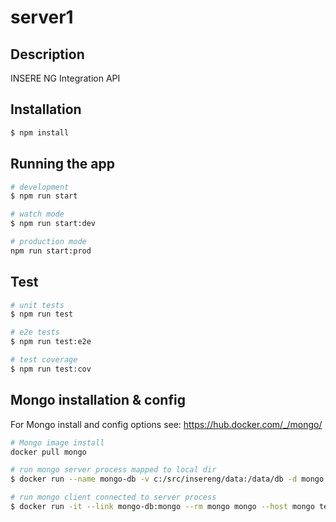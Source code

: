 # server1

## Description

INSERE NG Integration API

## Installation

```bash
$ npm install
```

## Running the app

```bash
# development
$ npm run start

# watch mode
$ npm run start:dev

# production mode
npm run start:prod
```

## Test

```bash
# unit tests
$ npm run test

# e2e tests
$ npm run test:e2e

# test coverage
$ npm run test:cov
```

## Mongo installation & config

For Mongo install and config options see: https://hub.docker.com/_/mongo/

```bash
# Mongo image install
docker pull mongo

# run mongo server process mapped to local dir
$ docker run --name mongo-db -v c:/src/insereng/data:/data/db -d mongo

# run mongo client connected to server process
$ docker run -it --link mongo-db:mongo --rm mongo mongo --host mongo test

```